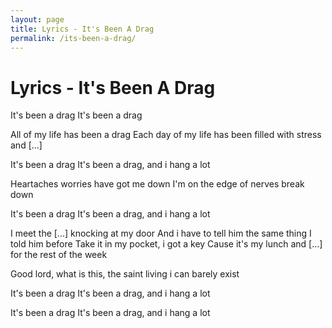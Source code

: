 ```yaml
---
layout: page
title: Lyrics - It's Been A Drag
permalink: /its-been-a-drag/
---
```


# Lyrics - It's Been A Drag

It's been a drag
It's been a drag

All of my life has been a drag
Each day of my life has been filled with stress and [...]

It's been a drag
It's been a drag, and i hang a lot

Heartaches worries have got me down
I'm on the edge of nerves break down

It's been a drag
It's been a drag, and i hang a lot

I meet the [...] knocking at my door
And i have to tell him the same thing I told him before
Take it in my pocket, i got a key
Cause it's my lunch and [...] for the rest of the week

Good lord, what is this, the saint living i can barely exist

It's been a drag
It's been a drag, and i hang a lot

It's been a drag
It's been a drag, and i hang a lot
